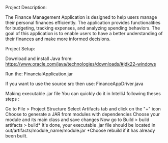 Project Description:

The Finance Management Application is designed to help users manage their personal finances efficiently. The application provides functionalities for budgeting, tracking expenses, and analyzing spending behaviors. The goal of this application is to enable users to have a better understanding of their finances and make more informed decisions.


Project Setup:

Download and install Java from: https://www.oracle.com/java/technologies/downloads/#jdk22-windows

Run the: FinancialApplication.jar

If you want to use the source src then use: FinanceAppDriver.java


Making executable .jar file
You can quickly do it in IntelliJ following theses steps :

Go to File > Project Structure
Select Artifacts tab and click on the "+" icon
Choose to generate a JAR from modules with dependencies
Choose your module and its main class and save changes
Now go to Build > build artifacts > build* 
It's done, your executable .jar file should be located in out/artifacts/module_name/module.jar
*Choose rebuild if it has already been built.
